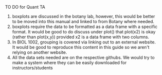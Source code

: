TO DO for Quant TA

1. boxplots are discussed in the botany lab, however, this would be better to be moved into this manual and linked to from Botany where needed.
2. boxplots require the data to be formatted as a data frame with a specific format. It would be good to do discuss under plot() that plot(x2) is okay (rather than plot(x,y)) provided x2 is a data frame with two columns.
3. In BIOL 1002, grouping is covered via linking out to an external website. It would be good to reproduce this content in this guide so we aren't relying on another website.
4. All the data sets needed are on the respective githubs. We would try to make a system where they can be easily downloaded for instructors/students
